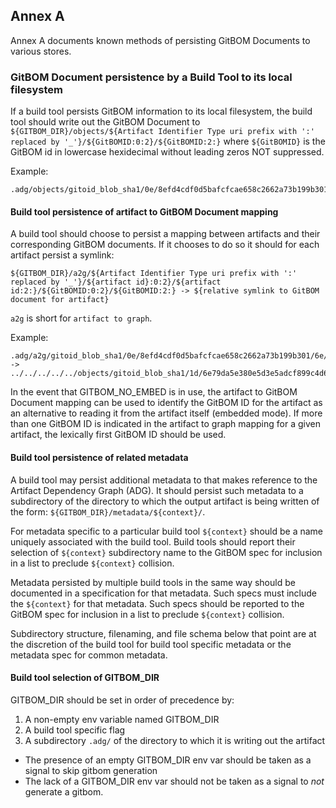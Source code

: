 ## Annex A

Annex A documents known methods of persisting GitBOM Documents to various stores.
### GitBOM Document persistence by a Build Tool to its local filesystem

If a build tool persists GitBOM information to its local filesystem, the build tool should write out the GitBOM Document to ```${GITBOM_DIR}/objects/${Artifact Identifier Type uri prefix with ':' replaced by '_'}/${GitBOMID:0:2}/${GitBOMID:2:}``` where ```${GitBOMID}``` is the GitBOM id in lowercase hexidecimal without leading zeros NOT suppressed.

Example:

```
.adg/objects/gitoid_blob_sha1/0e/8efd4cdf0d5bafcfcae658c2662a73b199b301
```

#### Build tool persistence of artifact to GitBOM Document mapping

A build tool should choose to persist a mapping between artifacts and their corresponding GitBOM documents.  If it chooses
to do so it should for each artifact persist a symlink:

```${GITBOM_DIR}/a2g/${Artifact Identifier Type uri prefix with ':' replaced by '_'}/${artifact id}:0:2}/${artifact id:2:}/${GitBOMID:0:2}/${GitBOMID:2:} -> ${relative symlink to GitBOM document for artifact}```

`a2g` is short for `artifact to graph`.

Example:

```
.adg/a2g/gitoid_blob_sha1/0e/8efd4cdf0d5bafcfcae658c2662a73b199b301/6e/79da5e380e5d3e5adcf899c4d65c0e80bfb3 -> ../../../../../objects/gitoid_blob_sha1/1d/6e79da5e380e5d3e5adcf899c4d65c0e80bfb3
```

In the event that GITBOM_NO_EMBED is in use, the artifact to GitBOM Document mapping can be used to identify the GitBOM ID for the artifact as an alternative to reading it from the artifact itself (embedded mode).
If more than one GitBOM ID is indicated in the artifact to graph mapping for a given artifact, the lexically first GitBOM ID should be used.

#### Build tool persistence of related metadata

A build tool may persist additional metadata to that makes reference to the Artifact Dependency Graph (ADG).
It should persist such metadata to a subdirectory of the directory to which the output artifact is being written of the form: ```${GITBOM_DIR}/metadata/${context}/```.  

For metadata specific to a particular build tool ```${context}``` should be a name uniquely associated with the build tool.  Build tools should report their selection of ```${context}``` subdirectory name to the GitBOM spec for inclusion in a list to preclude ```${context}``` collision.

Metadata persisted by multiple build tools in the same way should be documented in a specification for that metadata.  Such specs must include the ```${context}``` for that metadata.  Such specs should be reported to the GitBOM spec for inclusion in a list to preclude ```${context}``` collision.

Subdirectory structure, filenaming, and file schema below that point are at the discretion of the build tool for build tool specific metadata or the metadata spec for common metadata.

#### Build tool selection of GITBOM_DIR

GITBOM_DIR should be set in order of precedence by:
1.  A non-empty env variable named GITBOM_DIR
2.  A build tool specific flag
3.  A subdirectory ```.adg/``` of the directory to which it is writing out the artifact

- The presence of an empty GITBOM_DIR env var should be taken as a signal to skip gitbom generation
- The lack of a GITBOM_DIR env var should not be taken as a signal to _not_ generate a gitbom.


